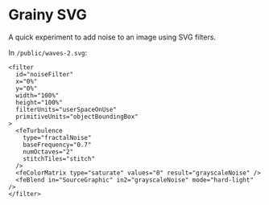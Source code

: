 # Grainy SVG

A quick experiment to add noise to an image using SVG filters.

In `/public/waves-2.svg`:

```
<filter
  id="noiseFilter"
  x="0%"
  y="0%"
  width="100%"
  height="100%"
  filterUnits="userSpaceOnUse"
  primitiveUnits="objectBoundingBox"
>
  <feTurbulence
    type="fractalNoise"
    baseFrequency="0.7"
    numOctaves="2"
    stitchTiles="stitch"
  />
  <feColorMatrix type="saturate" values="0" result="grayscaleNoise" />
  <feBlend in="SourceGraphic" in2="grayscaleNoise" mode="hard-light" />
</filter>
```
